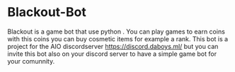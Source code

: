 # Blackout-Bot
Blackout is a game bot that use python .
You can play games to earn coins with this coins you can buy cosmetic items for example a rank.
This bot is a project for the AIO discordserver https://discord.daboys.ml/ but you can invite this bot also on your discord server 
to have a simple game bot for your comunnity.

